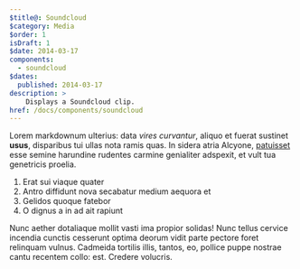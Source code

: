 ```yaml
---
$title@: Soundcloud
$category: Media
$order: 1
isDraft: 1
$date: 2014-03-17
components:
  - soundcloud
$dates:
  published: 2014-03-17
description: >
    Displays a Soundcloud clip.
href: /docs/components/soundcloud
---
```

<amp-soundcloud height=166
    layout="fixed-height"
    data-trackid="243169232"
     data-color="ff5500">
</amp-soundcloud>
Lorem markdownum ulterius: data *vires curvantur*, aliquo et fuerat sustinet
**usus**, disparibus tui ullas nota ramis quas. In sidera atria Alcyone,
[patuisset](http://www.wtfpl.net/) esse semine harundine rudentes carmine
genialiter adspexit, et vult tua genetricis proelia.

1. Erat sui viaque quater
2. Antro diffidunt nova secabatur medium aequora et
3. Gelidos quoque fatebor
4. O dignus a in ad ait rapiunt

Nunc aether dotaliaque mollit vasti ima propior solidas! Nunc tellus cervice
incendia cunctis cesserunt optima deorum vidit parte pectore foret relinquam
vulnus. Cadmeida tortilis illis, tantos, eo, pollice puppe nostrae cantu
recentem collo: est. Credere volucris.
